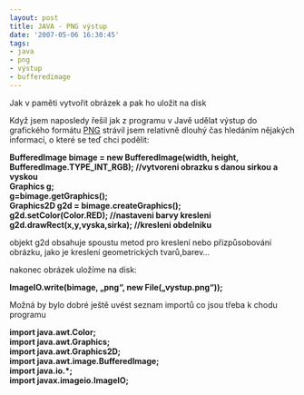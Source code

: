 ```yaml
---
layout: post
title: JAVA - PNG výstup
date: '2007-05-06 16:30:45'
tags:
- java
- png
- výstup
- bufferedimage
---
```


Jak v paměti vytvořit obrázek a pak ho uložit na disk


<p>Když jsem naposledy řešil jak z programu v Javě udělat výstup
do grafického formátu <a href="http://cs.wikipedia.org/wiki/PNG">PNG</a>
strávil jsem relativně dlouhý čas hledáním nějakých informací,
o které se teď chci podělit:</p>

<p><strong>BufferedImage bimage = new BufferedImage­(width, height,
BufferedImage­.TYPE_INT_RGB); //vytvoreni obrazku s danou sirkou a
vyskou</strong>
<br /><strong>Graphics g;</strong>
<br /><strong>g=bimage.getGrap­hics();</strong>
<br /><strong>Graphics2D g2d = bimage.create­Graphics();</strong>
<br /><strong>g2d.setColor(Co­lor.RED); //nastaveni barvy kresleni</strong>
<br /><strong>g2d.drawRect(x,y­,vyska,sirka); //kresleni
obdelniku</strong></p>

<p>objekt g2d obsahuje spoustu metod pro kreslení nebo přizpůsobování
obrázku, jako je kreslení geometrických tvarů,barev…</p>

<p>nakonec obrázek uložíme na disk:</p>

<p><strong>ImageIO.write­(bimage, „png“, new
File(„vystup.png“));</strong></p>

<p>Možná by bylo dobré ještě uvést seznam importů co jsou třeba
k chodu programu</p>

<p><strong>import java.awt.Color;</strong>
<br /><strong>import java.awt.Graphics;</strong>
<br /><strong>import java.awt.Grap­hics2D;</strong>
<br /><strong>import java.awt.image­.BufferedImage;</strong>
<br /><strong>import java.io.*;</strong>
<br /><strong>import javax.imageio­.ImageIO;</strong></p>

